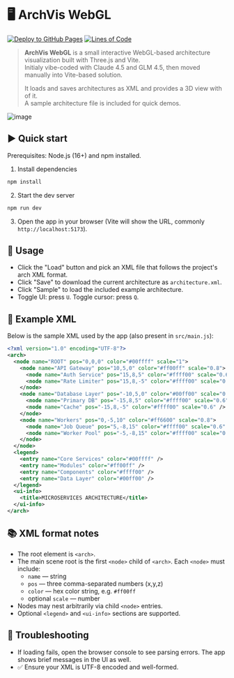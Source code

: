 # 🖥️ ArchVis WebGL

[![Deploy to GitHub Pages](https://github.com/cziter15/archvis%2Dwebgl/actions/workflows/pages.yml/badge.svg)](https://github.com/cziter15/archvis%2Dwebgl/actions/workflows/pages.yml) [![Lines of Code](https://img.shields.io/endpoint?color=blue&url=https%3A%2F%2Fghloc.vercel.app%2Fapi%2Fcziter15%2Farchvis%252Dwebgl%2Fbadge%3Ffilter%3D.hpp%24%2C.cpp%24%2C.h%24%26label%3DLines%2520of%2520Code)](https://github.com/cziter15/archvis%2Dwebgl)

> **ArchVis WebGL** is a small interactive WebGL-based architecture visualization built with Three.js and Vite.<br>
> Initialy vibe-coded with Claude 4.5 and GLM 4.5, then moved manually into Vite-based solution.
>
> It loads and saves architectures as XML and provides a 3D view with of it.<br>
> A sample architecture file is included for quick demos.

<img alt="image" src="https://github.com/user-attachments/assets/9474fdbc-1bc5-48b0-a8cc-ddaf17ef3e77" />

## ▶️ Quick start

Prerequisites: Node.js (16+) and npm installed.

1. Install dependencies

```powershell
npm install
```

2. Start the dev server

```powershell
npm run dev
```

3. Open the app in your browser (Vite will show the URL, commonly `http://localhost:5173`).

## 🧩 Usage 

- Click the "Load" button and pick an XML file that follows the project's arch XML format.
- Click "Save" to download the current architecture as `architecture.xml`.
- Click "Sample" to load the included example architecture.
- Toggle UI: press `U`. Toggle cursor: press `Q`.

## 📜 Example XML

Below is the sample XML used by the app (also present in `src/main.js`):

```xml
<?xml version="1.0" encoding="UTF-8"?>
<arch>
  <node name="ROOT" pos="0,0,0" color="#00ffff" scale="1">
    <node name="API Gateway" pos="10,5,0" color="#ff00ff" scale="0.8">
      <node name="Auth Service" pos="15,8,5" color="#ffff00" scale="0.6" />
      <node name="Rate Limiter" pos="15,8,-5" color="#ffff00" scale="0.6" />
    </node>
    <node name="Database Layer" pos="-10,5,0" color="#00ff00" scale="0.8">
      <node name="Primary DB" pos="-15,8,5" color="#ffff00" scale="0.6" />
      <node name="Cache" pos="-15,8,-5" color="#ffff00" scale="0.6" />
    </node>
    <node name="Workers" pos="0,-5,10" color="#ff6600" scale="0.8">
      <node name="Job Queue" pos="5,-8,15" color="#ffff00" scale="0.6" />
      <node name="Worker Pool" pos="-5,-8,15" color="#ffff00" scale="0.6" />
    </node>
  </node>
  <legend>
    <entry name="Core Services" color="#00ffff" />
    <entry name="Modules" color="#ff00ff" />
    <entry name="Components" color="#ffff00" />
    <entry name="Data Layer" color="#00ff00" />
  </legend>
  <ui-info>
    <title>MICROSERVICES ARCHITECTURE</title>
  </ui-info>
</arch>
```

## 📚 XML format notes

- The root element is `<arch>`.
- The main scene root is the first `<node>` child of `<arch>`. Each `<node>` must include:
  - `name` — string
  - `pos` — three comma-separated numbers (x,y,z)
  - `color` — hex color string, e.g. `#ff00ff`
  - optional `scale` — number
- Nodes may nest arbitrarily via child `<node>` entries.
- Optional `<legend>` and `<ui-info>` sections are supported.

## 🐞 Troubleshooting

- If loading fails, open the browser console to see parsing errors. The app shows brief messages in the UI as well.
- ✅ Ensure your XML is UTF-8 encoded and well-formed.
